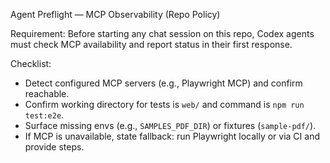 Agent Preflight — MCP Observability (Repo Policy)

Requirement: Before starting any chat session on this repo, Codex agents must check MCP availability and report status in their first response.

Checklist:
- Detect configured MCP servers (e.g., Playwright MCP) and confirm reachable.
- Confirm working directory for tests is `web/` and command is `npm run test:e2e`.
- Surface missing envs (e.g., `SAMPLES_PDF_DIR`) or fixtures (`sample-pdf/`).
- If MCP is unavailable, state fallback: run Playwright locally or via CI and provide steps.

